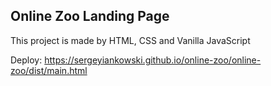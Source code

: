 ## Online Zoo Landing Page

This project is made by HTML, CSS and Vanilla JavaScript

Deploy: <https://sergeyiankowski.github.io/online-zoo/online-zoo/dist/main.html>
